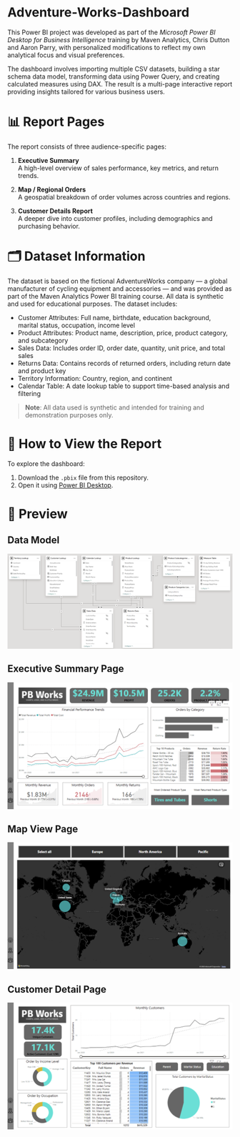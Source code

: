 # Adventure-Works-Dashboard

This Power BI project was developed as part of the *Microsoft Power BI Desktop for Business Intelligence* training by Maven Analytics, Chris Dutton and Aaron Parry, with personalized modifications to reflect my own analytical focus and visual preferences.

The dashboard involves importing multiple CSV datasets, building a star schema data model, transforming data using Power Query, and creating calculated measures using DAX. The result is a multi-page interactive report providing insights tailored for various business users.

# 📊 Report Pages

The report consists of three audience-specific pages:

1. **Executive Summary**  
   A high-level overview of sales performance, key metrics, and return trends.

2. **Map / Regional Orders**  
   A geospatial breakdown of order volumes across countries and regions.

3. **Customer Details Report**  
   A deeper dive into customer profiles, including demographics and purchasing behavior.

# 🗂️ Dataset Information
The dataset is based on the fictional AdventureWorks company — a global manufacturer of cycling equipment and accessories — and was provided as part of the Maven Analytics Power BI training course. All data is synthetic and used for educational purposes. The dataset includes:

- Customer Attributes: Full name, birthdate, education background, marital status, occupation, income level
- Product Attributes: Product name, description, price, product category, and subcategory
- Sales Data: Includes order ID, order date, quantity, unit price, and total sales
- Returns Data: Contains records of returned orders, including return date and product key
- Territory Information: Country, region, and continent
- Calendar Table: A date lookup table to support time-based analysis and filtering

> **Note**: All data used is synthetic and intended for training and demonstration purposes only.


# 📂 How to View the Report

To explore the dashboard:
1. Download the `.pbix` file from this repository.
2. Open it using [Power BI Desktop](https://powerbi.microsoft.com/desktop/).


# 📸 Preview

## Data Model
![Data Model](Images/Data%20Model.png)

## Executive Summary Page
![Executive Summary](Images/Executive%20View.png)

## Map View Page
![Map View](Images/Map%20View.png)

## Customer Detail Page
![Customer Details](Images/Customer%20Details.png)

